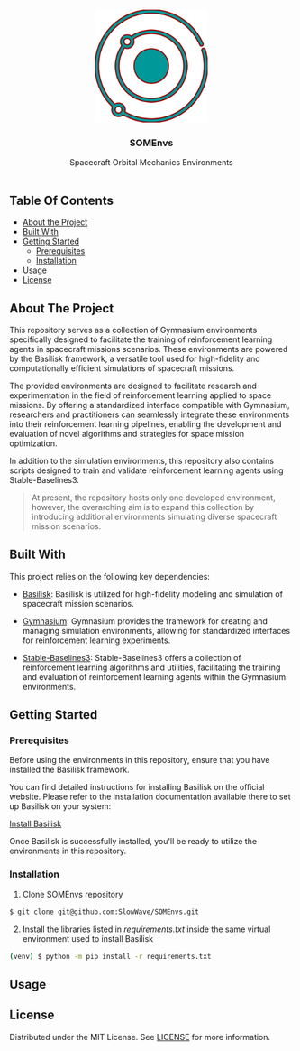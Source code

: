 
<br/>
<p align="center">
  <a href="https://github.com/SlowWave/SOMEnvs">
    <img src="docs/images/SOMEnvs_logo.svg" alt="Logo" width="200" height="200">
  </a>

  <h3 align="center">SOMEnvs</h3>

  <p align="center">
    Spacecraft Orbital Mechanics Environments
    <br/>
    <br/>
  </p>
</p>

## Table Of Contents

* [About the Project](#about-the-project)
* [Built With](#built-with)
* [Getting Started](#getting-started)
  * [Prerequisites](#prerequisites)
  * [Installation](#installation)
* [Usage](#usage)
* [License](#license)

## About The Project

This repository serves as a collection of Gymnasium environments specifically designed to facilitate the training of reinforcement learning agents in spacecraft missions scenarios. These environments are powered by the Basilisk framework, a versatile tool used for high-fidelity and computationally efficient simulations of spacecraft missions.

The provided environments are designed to facilitate research and experimentation in the field of reinforcement learning applied to space missions. By offering a standardized interface compatible with Gymnasium, researchers and practitioners can seamlessly integrate these environments into their reinforcement learning pipelines, enabling the development and evaluation of novel algorithms and strategies for space mission optimization.

In addition to the simulation environments, this repository also contains scripts designed to train and validate reinforcement learning agents using Stable-Baselines3. 

> At present, the repository hosts only one developed environment, however, the overarching aim is to expand this collection by introducing additional environments simulating diverse spacecraft mission scenarios.

## Built With

This project relies on the following key dependencies:

* [Basilisk](https://hanspeterschaub.info/basilisk/index.html): Basilisk is utilized for high-fidelity modeling and simulation of spacecraft mission scenarios.

* [Gymnasium](https://gymnasium.farama.org/): Gymnasium provides the framework for creating and managing simulation environments, allowing for standardized interfaces for reinforcement learning experiments.

* [Stable-Baselines3](https://stable-baselines3.readthedocs.io/en/master/): Stable-Baselines3 offers a collection of reinforcement learning algorithms and utilities, facilitating the training and evaluation of reinforcement learning agents within the Gymnasium environments.


## Getting Started

### Prerequisites

Before using the environments in this repository, ensure that you have installed the Basilisk framework. 

You can find detailed instructions for installing Basilisk on the official website. Please refer to the installation documentation available there to set up Basilisk on your system:

[Install Basilisk](https://hanspeterschaub.info/basilisk/Install.html)

Once Basilisk is successfully installed, you'll be ready to utilize the environments in this repository.

### Installation

1. Clone SOMEnvs repository

```sh
$ git clone git@github.com:SlowWave/SOMEnvs.git
```

2. Install the libraries listed in _requirements.txt_ inside the same virtual environment used to install Basilisk

```sh
(venv) $ python -m pip install -r requirements.txt
```

## Usage




## License

Distributed under the MIT License. See [LICENSE](LICENSE) for more information.

